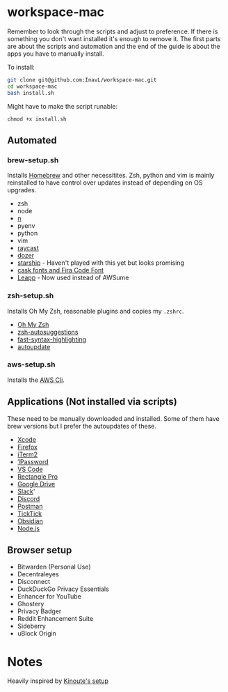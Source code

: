 # workspace-mac
Remember to look through the scripts and adjust to preference. If there is something you don't want installed it's enough to remove it. The first parts are about the scripts and automation and the end of the guide is about the apps you have to manually install.

To install:
```bash
git clone git@github.com:InavL/workspace-mac.git
cd workspace-mac
bash install.sh
```

Might have to make the script runable:
```
chmod +x install.sh
```

## Automated

### brew-setup.sh
Installs [Homebrew](https://brew.sh/) and other necessitites. Zsh, python and vim is mainly reinstalled to have control over updates instead of depending on OS upgrades.

* zsh
* node
* [n](https://github.com/tj/n)
* pyenv
* python
* vim
* [raycast](https://www.raycast.com/)
* [dozer](https://github.com/Mortennn/Dozer)
* [starship](https://starship.rs/) - Haven't played with this yet but looks promising
* [cask fonts and Fira Code Font](https://github.com/ryanoasis/nerd-fonts/blob/master/patched-fonts/FiraCode/font-info.md)
* [Leapp](https://www.leapp.cloud/) - Now used instead of AWSume

### zsh-setup.sh
Installs Oh My Zsh, reasonable plugins and copies my `.zshrc`.

* [Oh My Zsh](https://ohmyz.sh/)
* [zsh-autosuggestions](https://github.com/zsh-users/zsh-autosuggestions/blob/master/INSTALL.md)
* [fast-syntax-highlighting](https://github.com/zsh-users/zsh-syntax-highlighting/blob/master/INSTALL.md)
* [autoupdate](https://github.com/TamCore/autoupdate-oh-my-zsh-plugins)

### aws-setup.sh
Installs the [AWS Cli](https://docs.aws.amazon.com/cli/latest/userguide/cli-chap-welcome.html).

## Applications (Not installed via scripts)
These need to be manually downloaded and installed. Some of them have brew versions but I prefer the autoupdates of these.

* [Xcode](https://apps.apple.com/us/app/xcode/id497799835?mt=12)
* [Firefox](https://www.mozilla.org/en-US/firefox/new/)
* [iTerm2](https://iterm2.com/)
* [1Password](https://1password.com/downloads/mac/)
* [VS Code](https://code.visualstudio.com/)
* [Rectangle Pro](https://rectangleapp.com/pro)
* [Google Drive](https://www.google.com/drive/download/)
* [Slack](https://slack.com/)'
* [Discord](https://discord.com/)
* [Postman](https://www.postman.com/)
* [TickTick](https://www.ticktick.com/)
* [Obsidian](https://obsidian.md/)
* [Node.js](https://nodejs.org/en/download/)

## Browser setup

* Bitwarden (Personal Use)
* Decentraleyes
* Disconnect
* DuckDuckGo Privacy Essentials
* Enhancer for YouTube
* Ghostery
* Privacy Badger
* Reddit Enhancement Suite
* Sideberry
* uBlock Origin

# Notes

Heavily inspired by [Kinoute's setup](https://github.com/kinoute/macos-setup)